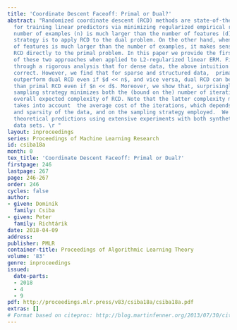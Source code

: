 ```yaml
---
title: 'Coordinate Descent Faceoff: Primal or Dual?'
abstract: "Randomized coordinate descent (RCD) methods are state-of-the-art algorithms
  for training linear predictors via minimizing regularized empirical risk. When the
  number of examples (n) is much larger than the number of features (d), a common
  strategy is to apply RCD to the dual problem. On the other hand, when the number
  of features is much larger than the number of examples, it makes sense to apply
  RCD directly to the primal problem. In this paper we provide the first joint study
  of these two approaches when applied to L2-regularized linear ERM. First, we show
  through a rigorous analysis that for dense data, the above intuition is precisely
  correct. However, we find that for sparse and structured data,  primal RCD can significantly
  outperform dual RCD even if $d << n$, and vice versa, dual RCD can be much faster
  than primal RCD even if $n << d$. Moreover, we show that, surprisingly, a single
  sampling strategy minimizes both the (bound on the) number of iterations and the
  overall expected complexity of RCD. Note that the latter complexity measure also
  takes into account  the average cost of the iterations, which depends on the structure
  and sparsity of the data, and on the sampling strategy employed.  We confirm our
  theoretical predictions using extensive experiments with both synthetic and real
  data sets. \r "
layout: inproceedings
series: Proceedings of Machine Learning Research
id: csiba18a
month: 0
tex_title: 'Coordinate Descent Faceoff: Primal or Dual?'
firstpage: 246
lastpage: 267
page: 246-267
order: 246
cycles: false
author:
- given: Dominik
  family: Csiba
- given: Peter
  family: Richtárik
date: 2018-04-09
address: 
publisher: PMLR
container-title: Proceedings of Algorithmic Learning Theory
volume: '83'
genre: inproceedings
issued:
  date-parts:
  - 2018
  - 4
  - 9
pdf: http://proceedings.mlr.press/v83/csiba18a/csiba18a.pdf
extras: []
# Format based on citeproc: http://blog.martinfenner.org/2013/07/30/citeproc-yaml-for-bibliographies/
---
```

